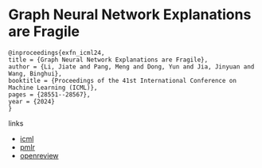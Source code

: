 # Graph Neural Network Explanations are Fragile

```
@inproceedings{exfn_icml24,
title = {Graph Neural Network Explanations are Fragile},
author = {Li, Jiate and Pang, Meng and Dong, Yun and Jia, Jinyuan and Wang, Binghui},
booktitle = {Proceedings of the 41st International Conference on Machine Learning (ICML)},
pages = {28551--28567},
year = {2024}
}
```

links
- [icml](https://icml.cc/Conferences/2024/Schedule?showEvent=32998)
- [pmlr](https://proceedings.mlr.press/v235/li24bd.html)
- [openreview](https://openreview.net/forum?id=qIOSNyPPwB)
